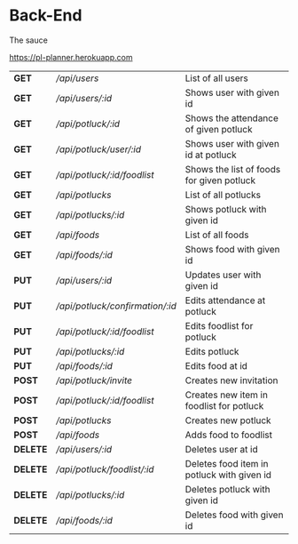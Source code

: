 # Back-End
The sauce

https://pl-planner.herokuapp.com

|       |       |       |
|---    |---    |---    |
|**GET**    |*/api/users*    |List of all users  |
|**GET**    |*/api/users/:id*   |Shows user with given id   |
|**GET**    |*/api/potluck/:id*    |Shows the attendance of given potluck   |
|**GET**    |*/api/potluck/user/:id*    |Shows user with given id at potluck    |
|**GET**    |*/api/potluck/:id/foodlist*    |Shows the list of foods for given potluck   |
|**GET**    |*/api/potlucks*    |List of all potlucks   |
|**GET**    |*/api/potlucks/:id*    |Shows potluck with given id   |
|**GET**    |*/api/foods*    |List of all foods   |
|**GET**    |*/api/foods/:id*    |Shows food with given id   |
|**PUT**    |*/api/users/:id*    |Updates user with given id   |
|**PUT**    |*/api/potluck/confirmation/:id*    |Edits attendance at potluck   |
|**PUT**    |*/api/potluck/:id/foodlist*    |Edits foodlist for potluck   |
|**PUT**    |*/api/potlucks/:id*    |Edits potluck   |
|**PUT**    |*/api/foods/:id*    |Edits food at id   |
|**POST**    |*/api/potluck/invite*    |Creates new invitation   |
|**POST**    |*/api/potluck/:id/foodlist*    |Creates new item in foodlist for potluck   |
|**POST**    |*/api/potlucks*    |Creates new potluck   |
|**POST**    |*/api/foods*    |Adds food to foodlist   |
|**DELETE**    |*/api/users/:id*    |Deletes user at id   |
|**DELETE**    |*/api/potluck/foodlist/:id*    |Deletes food item in potluck with given id   |
|**DELETE**    |*/api/potlucks/:id*    |Deletes potluck with given id   |
|**DELETE**    |*/api/foods/:id*    |Deletes food with given id   |